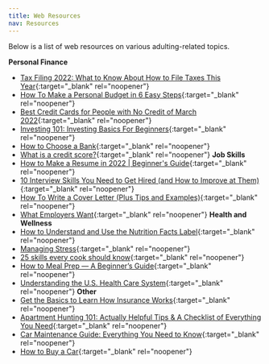 ```yaml
---
title: Web Resources
nav: Resources
---
```


Below is a list of web resources on various adulting-related topics.

**Personal Finance**
-	[Tax Filing 2022: What to Know About How to File Taxes This Year](https://www.nerdwallet.com/article/taxes/tax-filing){:target="_blank" rel="noopener"}
-	[How To Make a Personal Budget in 6 Easy Steps](https://www.thebalance.com/how-to-make-a-budget-1289587){:target="_blank" rel="noopener"}
-	[Best Credit Cards for People with No Credit of March 2022](https://time.com/nextadvisor/credit-cards/best-credit-cards-for-people-with-no-credit/){:target="_blank" rel="noopener"}
-	[Investing 101: Investing Basics For Beginners](https://www.wealthsimple.com/en-ca/learn/investing-basics){:target="_blank" rel="noopener"}
-	[How to Choose a Bank](https://www.creditkarma.com/advice/i/how-to-choose-a-bank){:target="_blank" rel="noopener"}
-	[What is a credit score?](https://www.consumerfinance.gov/ask-cfpb/what-is-a-credit-score-en-315/){:target="_blank" rel="noopener"}
**Job Skills**
-	[How to Make a Resume in 2022 | Beginner's Guide](https://novoresume.com/career-blog/how-to-write-a-resume-guide){:target="_blank" rel="noopener"}
-	[10 Interview Skills You Need to Get Hired (and How to Improve at Them)](https://www.inc.com/kevin-j-ryan/5g-small-business-karen-kerrigan.html){:target="_blank" rel="noopener"}
-	[How To Write a Cover Letter (Plus Tips and Examples)](https://www.indeed.com/career-advice/resumes-cover-letters/how-to-write-a-cover-letter){:target="_blank" rel="noopener"}
-	[What Employers Want](https://www.insidehighered.com/news/2021/04/06/aacu-survey-finds-employers-want-candidates-liberal-arts-skills-cite-preparedness){:target="_blank" rel="noopener"}
**Health and Wellness**
-	[How to Understand and Use the Nutrition Facts Label](https://www.fda.gov/food/new-nutrition-facts-label/how-understand-and-use-nutrition-facts-label){:target="_blank" rel="noopener"}
-	[Managing Stress](https://www.nami.org/Your-Journey/Individuals-with-Mental-Illness/Taking-Care-of-Your-Body/Managing-Stress){:target="_blank" rel="noopener"}
-	[25 skills every cook should know](https://www.bbcgoodfood.com/howto/guide/25-skills-every-cook-should-know){:target="_blank" rel="noopener"}
-	[How to Meal Prep — A Beginner’s Guide](https://www.healthline.com/nutrition/how-to-meal-prep){:target="_blank" rel="noopener"}
-	[Understanding the U.S. Health Care System](https://www.interexchange.org/articles/visit-the-usa/understanding-us-healthcare-system/){:target="_blank" rel="noopener"}
**Other**
-	[Get the Basics to Learn How Insurance Works](https://www.thebalance.com/basics-to-help-you-understand-how-insurance-works-4783595){:target="_blank" rel="noopener"}
-	[Apartment Hunting 101: Actually Helpful Tips & A Checklist of Everything You Need](https://dolly.com/blog/apartment-hunting-101-tips-checklist/){:target="_blank" rel="noopener"}
-	[Car Maintenance Guide: Everything You Need to Know](https://www.kbb.com/car-advice/maintenance-guide/){:target="_blank" rel="noopener"}
-	[How to Buy a Car](https://www.edmunds.com/car-buying/10-steps-to-buying-a-new-car.html){:target="_blank" rel="noopener"}

